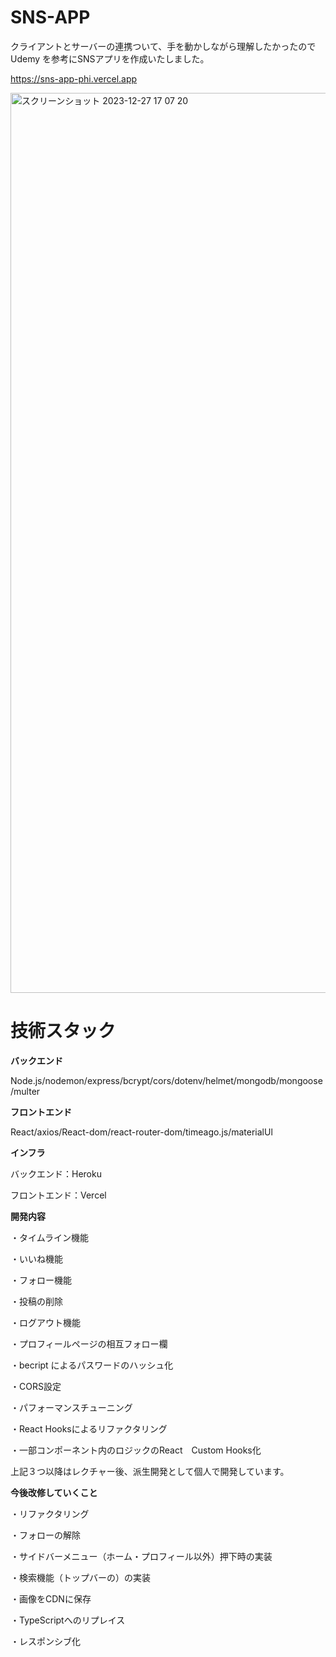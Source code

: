 # **SNS-APP**

クライアントとサーバーの連携ついて、手を動かしながら理解したかったのでUdemy を参考にSNSアプリを作成いたしました。

https://sns-app-phi.vercel.app

<img width="1440" alt="スクリーンショット 2023-12-27 17 07 20" src="https://github.com/nok181701/sns-app/assets/127045784/c6b60f32-f888-43a7-8631-709233621aad">


# **技術スタック**

**バックエンド**

Node.js/nodemon/express/bcrypt/cors/dotenv/helmet/mongodb/mongoose/multer

**フロントエンド**

React/axios/React-dom/react-router-dom/timeago.js/materialUl

**インフラ**

バックエンド：Heroku

フロントエンド：Vercel


**開発内容**

・タイムライン機能

・いいね機能

・フォロー機能

・投稿の削除

・ログアウト機能

・プロフィールページの相互フォロー欄

・becript によるパスワードのハッシュ化

・CORS設定

・パフォーマンスチューニング

・React Hooksによるリファクタリング

・一部コンポーネント内のロジックのReact　Custom Hooks化

上記３つ以降はレクチャー後、派生開発として個人で開発しています。

**今後改修していくこと**

・リファクタリング

・フォローの解除

・サイドバーメニュー（ホーム・プロフィール以外）押下時の実装

・検索機能（トップバーの）の実装

・画像をCDNに保存

・TypeScriptへのリプレイス

・レスポンシブ化

